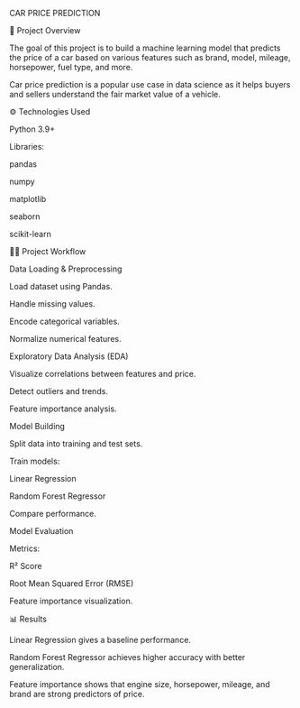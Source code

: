CAR PRICE PREDICTION

📌 Project Overview

The goal of this project is to build a machine learning model that predicts the price of a car based on various features such as brand, model, mileage, horsepower, fuel type, and more.

Car price prediction is a popular use case in data science as it helps buyers and sellers understand the fair market value of a vehicle.

⚙️ Technologies Used

Python 3.9+

Libraries:

pandas

numpy

matplotlib

seaborn

scikit-learn

🧑‍💻 Project Workflow

Data Loading & Preprocessing

Load dataset using Pandas.

Handle missing values.

Encode categorical variables.

Normalize numerical features.

Exploratory Data Analysis (EDA)

Visualize correlations between features and price.

Detect outliers and trends.

Feature importance analysis.

Model Building

Split data into training and test sets.

Train models:

Linear Regression

Random Forest Regressor

Compare performance.

Model Evaluation

Metrics:

R² Score

Root Mean Squared Error (RMSE)

Feature importance visualization.

📊 Results

Linear Regression gives a baseline performance.

Random Forest Regressor achieves higher accuracy with better generalization.

Feature importance shows that engine size, horsepower, mileage, and brand are strong predictors of price.
